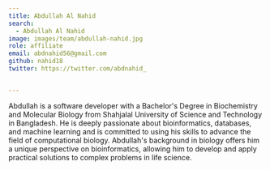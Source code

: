 ```yaml
---
title: Abdullah Al Nahid
search:
  - Abdullah Al Nahid
image: images/team/abdullah-nahid.jpg
role: affiliate
email: abdnahid56@gmail.com
github: nahid18
twitter: https://twitter.com/abdnahid_


---
```


Abdullah is a software developer with a Bachelor's Degree in Biochemistry and Molecular Biology from Shahjalal University of Science and Technology in Bangladesh. He is deeply passionate about bioinformatics, databases, and machine learning and is committed to using his skills to advance the field of computational biology. Abdullah's background in biology offers him a unique perspective on bioinformatics, allowing him to develop and apply practical solutions to complex problems in life science.
